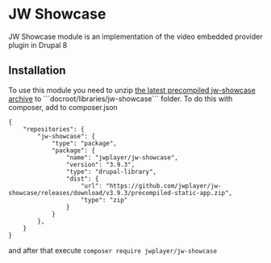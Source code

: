 # JW Showcase
JW Showcase module is an implementation of the video embedded provider plugin in Drupal 8

## Installation
To use this module you need to unzip [the latest precompiled jw-showcase archive][https://github.com/jwplayer/jw-showcase/releases/] to ```docroot/libraries/jw-showcase``` folder.
To do this with composer, add to composer.json
```
{
    "repositories": {
        "jw-showcase": {
            "type": "package",
            "package": {
                "name": "jwplayer/jw-showcase",
                "version": "3.9.3",
                "type": "drupal-library",
                "dist": {
                    "url": "https://github.com/jwplayer/jw-showcase/releases/download/v3.9.3/precompiled-static-app.zip",
                    "type": "zip"
                }
            }
        },
    }
}
```
and after that execute ```composer require jwplayer/jw-showcase```

[https://github.com/jwplayer/jw-showcase/releases/]: https://github.com/jwplayer/jw-showcase/releases/

